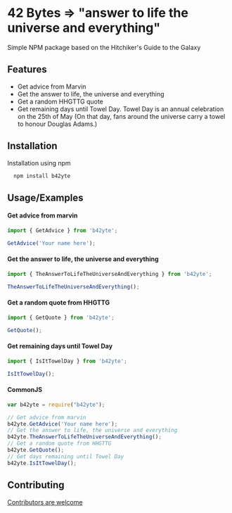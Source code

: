 
# 42 Bytes => "answer to life the universe and everything"

Simple NPM package based on the Hitchiker's Guide to the Galaxy

## Features

- Get advice from Marvin
- Get the answer to life, the universe and everything
- Get a random HHGTTG quote
- Get remaining days until Towel Day. Towel Day is an annual celebration on the 25th of May (On that day, fans around the universe carry a towel to honour Douglas Adams.)


## Installation

Installation using npm

```bash
  npm install b42yte
```
    
## Usage/Examples

#### Get advice from marvin 
```javascript
import { GetAdvice } from 'b42yte';

GetAdvice('Your name here');
```

#### Get the answer to life, the universe and everything 
```javascript
import { TheAnswerToLifeTheUniverseAndEverything } from 'b42yte';

TheAnswerToLifeTheUniverseAndEverything();
```

#### Get a random quote from HHGTTG
```javascript
import { GetQuote } from 'b42yte';

GetQuote();
```

#### Get remaining days until Towel Day
```javascript
import { IsItTowelDay } from 'b42yte';

IsItTowelDay();
```

#### CommonJS 
```javascript
var b42yte = require("b42yte");

// Get advice from marvin
b42yte.GetAdvice('Your name here');
// Get the answer to life, the universe and everything 
b42yte.TheAnswerToLifeTheUniverseAndEverything();
// Get a random quote from HHGTTG
b42yte.GetQuote();
// Get days remaining until Towel Day
b42yte.IsItTowelDay();
```

## Contributing
[Contributors are welcome](https://github.com/alyn3d/b42yte/blob/master/CONTRIBUTING.md)